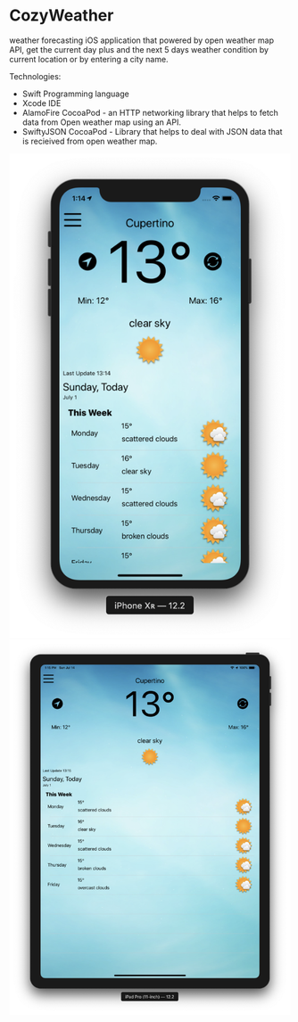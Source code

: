 # CozyWeather

weather forecasting iOS application that powered by open
weather map API, get the current day plus and the next 5 days weather condition 
by current location or by entering a city name.

Technologies:
- Swift Programming language 
- Xcode IDE 
- AlamoFire CocoaPod - an HTTP networking library that helps to fetch data from Open weather map using an API.
- SwiftyJSON CocoaPod - Library that helps to deal with JSON data that is recieived from open weather map.

![](https://github.com/LazarofShalev/CosyWeather/blob/master/ScreenShots/צילום%20מסך%202019-07-14%20ב-13.14.51.png)
![](https://github.com/LazarofShalev/CosyWeather/blob/master/ScreenShots/צילום%20מסך%202019-07-14%20ב-13.15.37.png)

